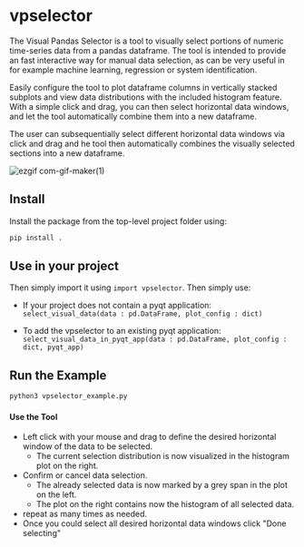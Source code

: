 # vpselector

The Visual Pandas Selector is a tool to visually select portions of numeric time-series data from a pandas dataframe. The tool is intended to provide an fast interactive way for manual data selection, as can be very useful in for example machine learning, regression or system identification.

Easily configure the tool to plot dataframe columns in vertically stacked subplots and view data distributions with the included histogram feature. With a simple click and drag, you can then select horizontal data windows, and let the tool automatically combine them into a new dataframe.

The user can subsequentially select different horizontal data windows via click and drag and he tool then automatically combines the visually selected sections into a new dataframe.

![ezgif com-gif-maker(1)](https://github.com/manumerous/visual-pandas-curator/assets/18735094/b5ebbb99-d2f7-4901-b101-cbeed6c230aa)


## Install

Install the package from the top-level project folder using:

```bash
pip install .
```

## Use in your project

Then simply import it using `import vpselector`. Then simply use:

- If your project does not contain a pyqt application: `select_visual_data(data : pd.DataFrame, plot_config : dict)` 

- To add the vpselector to an existing pyqt application: `select_visual_data_in_pyqt_app(data : pd.DataFrame, plot_config : dict, pyqt_app)` 


## Run the Example 

```bash
python3 vpselector_example.py
```

#### Use the Tool

- Left click with your mouse and drag to define the desired horizontal window of the data to be selected.
  - The current selection distribution is now visualized in the histogram plot on the right.
- Confirm or cancel data selection.
  - The already selected data is now marked by a grey span in the plot on the left.
  - The plot on the right contains now the histogram of all selected data.
- repeat as many times as needed.
- Once you could select all desired horizontal data windows click "Done selecting"
